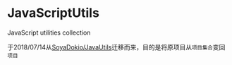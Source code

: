 # JavaScriptUtils
JavaScript utilities collection

于2018/07/14从[SoyaDokio/JavaUtils](https://github.com/SoyaDokio/JavaUtils)迁移而来，目的是将原项目从`项目集合`变回`项目`
